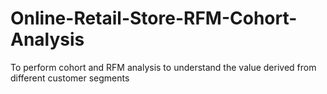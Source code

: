 # Online-Retail-Store-RFM-Cohort-Analysis
To perform cohort and RFM analysis to understand the value derived from different customer segments
